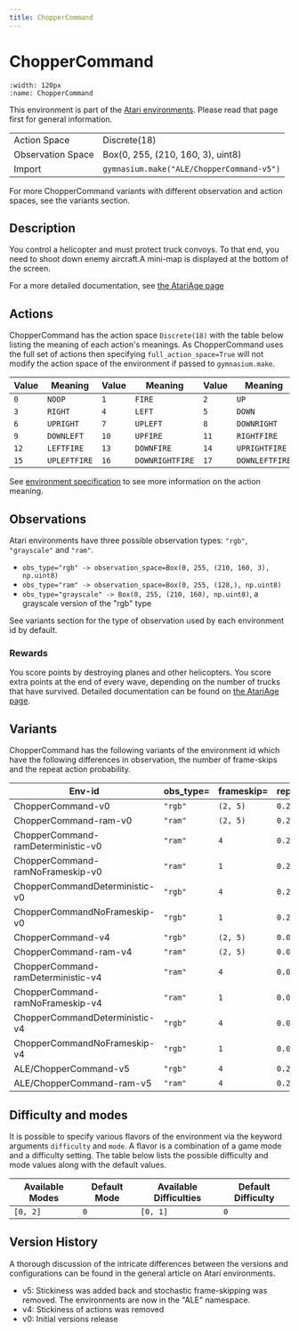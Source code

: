 ```yaml
---
title: ChopperCommand
---
```


# ChopperCommand

```{figure} ../_static/videos/environments/chopper_command.gif
:width: 120px
:name: ChopperCommand
```

This environment is part of the <a href='..'>Atari environments</a>. Please read that page first for general information.

|   |   |
|---|---|
| Action Space | Discrete(18) |
| Observation Space | Box(0, 255, (210, 160, 3), uint8) |
| Import | `gymnasium.make("ALE/ChopperCommand-v5")` |

For more ChopperCommand variants with different observation and action spaces, see the variants section.

## Description

You control a helicopter and must protect truck convoys. To that end, you need to shoot down enemy aircraft.A mini-map is displayed at the bottom of the screen.

For a more detailed documentation, see [the AtariAge page](https://atariage.com/manual_html_page.php?SoftwareID=921)

## Actions

ChopperCommand has the action space `Discrete(18)` with the table below listing the meaning of each action's meanings.
As ChopperCommand uses the full set of actions then specifying `full_action_space=True` will not modify the action space of the environment if passed to `gymnasium.make`.

| Value   | Meaning      | Value   | Meaning         | Value   | Meaning        |
|---------|--------------|---------|-----------------|---------|----------------|
| `0`     | `NOOP`       | `1`     | `FIRE`          | `2`     | `UP`           |
| `3`     | `RIGHT`      | `4`     | `LEFT`          | `5`     | `DOWN`         |
| `6`     | `UPRIGHT`    | `7`     | `UPLEFT`        | `8`     | `DOWNRIGHT`    |
| `9`     | `DOWNLEFT`   | `10`    | `UPFIRE`        | `11`    | `RIGHTFIRE`    |
| `12`    | `LEFTFIRE`   | `13`    | `DOWNFIRE`      | `14`    | `UPRIGHTFIRE`  |
| `15`    | `UPLEFTFIRE` | `16`    | `DOWNRIGHTFIRE` | `17`    | `DOWNLEFTFIRE` |

See [environment specification](../env-spec) to see more information on the action meaning.

## Observations

Atari environments have three possible observation types: `"rgb"`, `"grayscale"` and `"ram"`.

- `obs_type="rgb" -> observation_space=Box(0, 255, (210, 160, 3), np.uint8)`
- `obs_type="ram" -> observation_space=Box(0, 255, (128,), np.uint8)`
- `obs_type="grayscale" -> Box(0, 255, (210, 160), np.uint8)`, a grayscale version of the "rgb" type

See variants section for the type of observation used by each environment id by default.

### Rewards

You score points by destroying planes and other helicopters. You score extra points at the end of every wave, depending on the number
of trucks that have survived.
Detailed documentation can be found on [the AtariAge page](https://atariage.com/manual_html_page.php?SoftwareID=921).

## Variants

ChopperCommand has the following variants of the environment id which have the following differences in observation,
the number of frame-skips and the repeat action probability.

| Env-id                             | obs_type=   | frameskip=   | repeat_action_probability=   |
|------------------------------------|-------------|--------------|------------------------------|
| ChopperCommand-v0                  | `"rgb"`     | `(2, 5)`     | `0.25`                       |
| ChopperCommand-ram-v0              | `"ram"`     | `(2, 5)`     | `0.25`                       |
| ChopperCommand-ramDeterministic-v0 | `"ram"`     | `4`          | `0.25`                       |
| ChopperCommand-ramNoFrameskip-v0   | `"ram"`     | `1`          | `0.25`                       |
| ChopperCommandDeterministic-v0     | `"rgb"`     | `4`          | `0.25`                       |
| ChopperCommandNoFrameskip-v0       | `"rgb"`     | `1`          | `0.25`                       |
| ChopperCommand-v4                  | `"rgb"`     | `(2, 5)`     | `0.0`                        |
| ChopperCommand-ram-v4              | `"ram"`     | `(2, 5)`     | `0.0`                        |
| ChopperCommand-ramDeterministic-v4 | `"ram"`     | `4`          | `0.0`                        |
| ChopperCommand-ramNoFrameskip-v4   | `"ram"`     | `1`          | `0.0`                        |
| ChopperCommandDeterministic-v4     | `"rgb"`     | `4`          | `0.0`                        |
| ChopperCommandNoFrameskip-v4       | `"rgb"`     | `1`          | `0.0`                        |
| ALE/ChopperCommand-v5              | `"rgb"`     | `4`          | `0.25`                       |
| ALE/ChopperCommand-ram-v5          | `"ram"`     | `4`          | `0.25`                       |

## Difficulty and modes

It is possible to specify various flavors of the environment via the keyword arguments `difficulty` and `mode`.
A flavor is a combination of a game mode and a difficulty setting. The table below lists the possible difficulty and mode values
along with the default values.

| Available Modes   | Default Mode   | Available Difficulties   | Default Difficulty   |
|-------------------|----------------|--------------------------|----------------------|
| `[0, 2]`          | `0`            | `[0, 1]`                 | `0`                  |

## Version History

A thorough discussion of the intricate differences between the versions and configurations can be found in the general article on Atari environments.

* v5: Stickiness was added back and stochastic frame-skipping was removed. The environments are now in the "ALE" namespace.
* v4: Stickiness of actions was removed
* v0: Initial versions release
